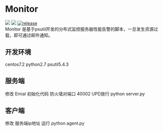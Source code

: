 # Monitor
<img src="https://travis-ci.org/guohongze/adminset.svg?branch=master"></img> 
<img src="https://img.shields.io/hexpm/l/plug.svg"></img>
[![release](https://img.shields.io/github/release/guohongze/adminset.svg)](https://github.com/guohongze/adminset/releases)
<br>
Monitor 是基于psutil开发的分布式监控服务器性能告警的脚本，一旦发生资源过载，即可通过邮件通知。

## 开发环境
centos7.2  python2.7 psutil5.4.3<br>

## 服务端
修改 Emial 初始化代码
防火墙对端口 40002 UPD放行
python server.py

## 客户端
修改 服务端ip地址
运行 python agent.py
